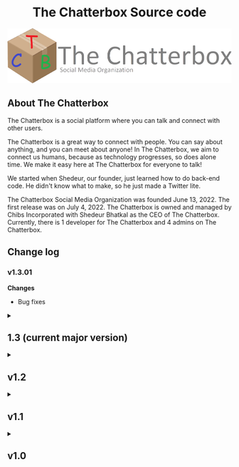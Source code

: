<h1 align='center'>The Chatterbox Source code</h1>

<img src='/public/images/tcblogo.png' alt='TCB Logo'>

## About The Chatterbox

The Chatterbox is a social platform where you can talk and connect with other users.

The Chatterbox is a great way to connect with people. You can say about anything, and you can meet about anyone! In The Chatterbox, we aim to connect us humans, because as technology progresses, so does alone time. We make it easy here at The Chatterbox for everyone to talk! 

We started when Shedeur, our founder, just learned how to do back-end code. He didn't know what to make, so he just made a Twitter lite.

The Chatterbox Social Media Organization was founded June 13, 2022. The first release was on July 4, 2022. The Chatterbox is owned and managed by Chibs Incorporated with Shedeur Bhatkal as the CEO of The Chatterbox. Currently, there is 1 developer for The Chatterbox and 4 admins on The Chatterbox.

## Change log

### v1.3.01
**Changes**
- Bug fixes

<details>
  <summary><h2>1.3 (current major version)</h2></summary>
  ### v1.3.01
  **Changes**
  - Bug fixes
  
  ### v1.3.0
  **Changes**
  - @-ing someone will link to them and will notify them
  - Pinned posts to profile
  - Pinned comments to posts
  - Comic sans font toggle
  
  **Hotfix A**
  - Fixed "user not found" page showing error
  - Fixed post not showing if no pinned comment
  
  **Hotfix B**
  - Fixed profile not showing if there is no pinned post
  - Fixed "post not found" page showing error
  - Fixed problematic posts

</details>

<details>

  <summary><h2>v1.2</h2></summary>
    
  ### 1.2.1
  **Changes**
  - Made a "read" system for notifications
  
  <hr>
  
  ### 1.2.0
  **Major changes**
  - Added comment likes
  - Added comment replies
  - Added saves
  
  **Minor changes**
  - Made comment notifications highlight the comment
  - Slightly changed nav layout
  
  **Bug fixes**
  - Fixed the notifications not changing username bug

</details>

<details>
  <summary><h2>v1.1</h2></summary>
  
  ### 1.1.02
  - Minor bug fixes
  
  <hr>
  
  ### 1.1.01
  - Added a "delete all notifications" button
  - Minor bug fixes
  
  <hr>
  
  ### 1.1.0
  **Changes:**
  - Verification marks on posts and comments
  - The ability to change username
  - Notifications
  - The ability to see followers and following
  - Likes on posts
  - Profile links
  - Terms of Service changes
  
  **Bug fixes:**
  - Line breaks now show on posts and bios
  - Profile pictures are no longer squished

</details>

<details>
  <summary><h2>v1.0</h2></summary>
  
  ### 1.0.3
  - Added a view following page
  - Made the login page redirect you to the original page you visited
  
  <hr>
  
  ### 1.0.2
  - Fixed profile picture not changing bug
  - Changed favicon
  
  <hr>
  
  ### 1.0.1
  - Major bug fixes
  - Fixed profile picture not changing bug
  - Fixed problamatic usernames bug
  - Fixed non-unicode username bug
  
  <hr>
  
  ### 1.0.0
  - First release of The Chatterbox
</details>